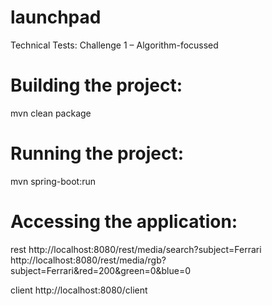 # launchpad

Technical Tests: Challenge 1 – Algorithm-focussed


# Building the project:

mvn clean package


# Running the project:

mvn spring-boot:run


# Accessing the application:

rest
http://localhost:8080/rest/media/search?subject=Ferrari
http://localhost:8080/rest/media/rgb?subject=Ferrari&red=200&green=0&blue=0

client
http://localhost:8080/client
